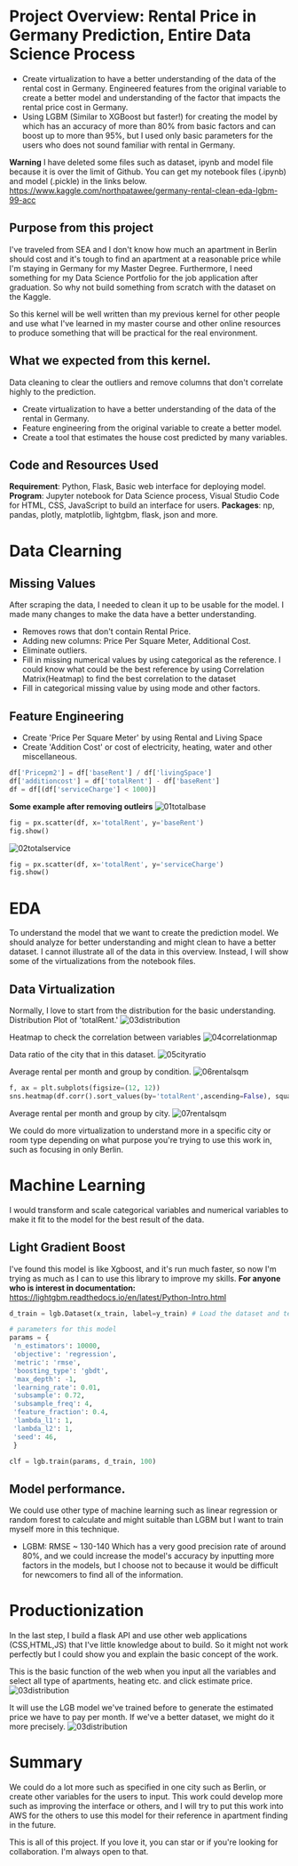 # Project Overview: Rental Price in Germany Prediction, Entire Data Science Process
- Create virtualization to have a better understanding of the data of the rental cost in Germany.
Engineered features from the original variable to create a better model and understanding of the factor that impacts the rental price cost in Germany.
- Using LGBM (Similar to XGBoost but faster!) for creating the model by which has an accuracy of more than 80% from basic factors and can boost up to more than 95%, but I used only basic parameters for the users who does not sound familiar with rental in Germany.

**Warning** I have deleted some files such as dataset, ipynb and model file because it is over the limit of Github. You can get my notebook files (.ipynb) and model (.pickle) in the links below.
https://www.kaggle.com/northpatawee/germany-rental-clean-eda-lgbm-99-acc

## Purpose from this project

I've traveled from SEA and I don't know how much an apartment in Berlin should cost and it's tough to find an apartment at a reasonable price while I'm staying in Germany for my Master Degree. Furthermore, I need something for my Data Science Portfolio for the job application after graduation. So why not build something from scratch with the dataset on the Kaggle.

So this kernel will be well written than my previous kernel for other people and use what I've learned in my master course and other online resources to produce something that will be practical for the real environment.

## What we expected from this kernel.
Data cleaning to clear the outliers and remove columns that don't correlate highly to the prediction.
- Create virtualization to have a better understanding of the data of the rental in Germany.
- Feature engineering from the original variable to create a better model.
- Create a tool that estimates the house cost predicted by many variables.

## Code and Resources Used
**Requirement**: Python, Flask, Basic web interface for deploying model.
**Program**: Jupyter notebook for Data Science process, Visual Studio Code for HTML, CSS, JavaScript to build an interface for users.
**Packages**: np, pandas, plotly, matplotlib, lightgbm, flask, json and more.

# Data Clearning

## Missing Values
After scraping the data, I needed to clean it up to be usable for the model. I made many changes to make the data have a better understanding.
- Removes rows that don't contain Rental Price.
- Adding new columns: Price Per Square Meter, Additional Cost.
- Eliminate outliers.
- Fill in missing numerical values by using categorical as the reference. I could know what could be the best reference by using Correlation Matrix(Heatmap) to find the best correlation to the dataset
- Fill in categorical missing value by using mode and other factors.


## Feature Engineering
- Create 'Price Per Square Meter' by using Rental and Living Space
- Create 'Addition Cost' or cost of electricity, heating, water and other miscellaneous.
```Python
df['Pricepm2'] = df['baseRent'] / df['livingSpace']
df['additioncost'] = df['totalRent'] - df['baseRent']
df = df[(df['serviceCharge'] < 1000)]
```

**Some example after removing outleirs**
![01totalbase](link)
```Python
fig = px.scatter(df, x='totalRent', y='baseRent')
fig.show()
```

![02totalservice](link)
```Python
fig = px.scatter(df, x='totalRent', y='serviceCharge')
fig.show()
```

# EDA
To understand the model that we want to create the prediction model. We should analyze for better understanding and might clean to have a better dataset. I cannot illustrate all of the data in this overview. Instead, I will show some of the virtualizations from the notebook files.

## Data Virtualization
Normally, I love to start from the distribution for the basic understanding. Distribution Plot of 'totalRent.'
![03distribution](link)



Heatmap to check the correlation between variables
![04correlationmap](link)


Data ratio of the city that in this dataset.
![05cityratio](link)

Average rental per month and group by condition.
![06rentalsqm](link)
```Python
f, ax = plt.subplots(figsize=(12, 12))
sns.heatmap(df.corr().sort_values(by='totalRent',ascending=False), square = True,fmt='.2f' ,annot = True)
```

Average rental per month and group by city.
![07rentalsqm](link)

We could do more virtualization to understand more in a specific city or room type depending on what purpose you're trying to use this work in, such as focusing in only Berlin.

# Machine Learning
I would transform and scale categorical variables and numerical variables to make it fit to the model for the best result of the data.


## Light Gradient Boost
I've found this model is like Xgboost, and it's run much faster, so now I'm trying as much as I can to use this library to improve my skills.
**For anyone who is interest in documentation:** https://lightgbm.readthedocs.io/en/latest/Python-Intro.html
```Python
d_train = lgb.Dataset(x_train, label=y_train) # Load the dataset and test

# parameters for this model
params = {
 'n_estimators': 10000,
 'objective': 'regression',
 'metric': 'rmse',
 'boosting_type': 'gbdt',
 'max_depth': -1,
 'learning_rate': 0.01,
 'subsample': 0.72,
 'subsample_freq': 4,
 'feature_fraction': 0.4,
 'lambda_l1': 1,
 'lambda_l2': 1,
 'seed': 46,
 }

clf = lgb.train(params, d_train, 100)
```

## Model performance.
We could use other type of machine learning such as linear regression or random forest to calculate and might suitable than LGBM but I want to train myself more in this technique.
- LGBM: RMSE ~ 130-140
Which has a very good precision rate of around 80%, and we could increase the model's accuracy by inputting more factors in the models, but I choose not to because it would be difficult for newcomers to find all of the information.

# Productionization
In the last step, I build a flask API and use other web applications (CSS,HTML,JS) that I've little knowledge about to build. So it might not work perfectly but I could show you and explain the basic concept of the work.

This is the basic function of the web when you input all the variables and select all type of apartments, heating etc. and click estimate price.
![03distribution](link)

It will use the LGB model we've trained before to generate the estimated price we have to pay per month. If we've a better dataset, we might do it more precisely.
![03distribution](link)

# Summary
We could do a lot more such as specified in one city such as Berlin, or create other variables for the users to input. This work could develop more such as improving the interface or others, and I will try to put this work into AWS for the others to use this model for their reference in apartment finding in the future.

This is all of this project. If you love it, you can star or if you're looking for collaboration. I'm always open to that.
